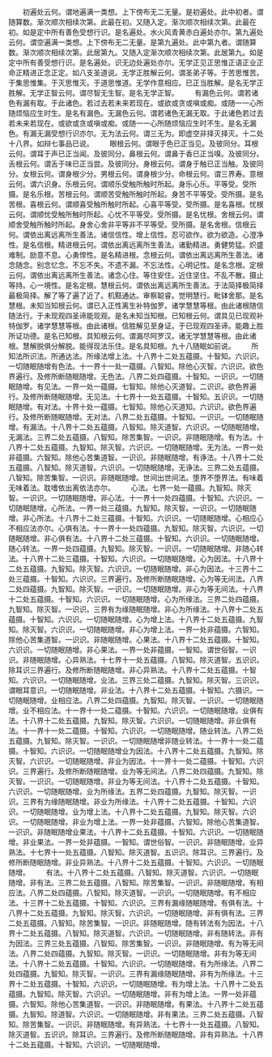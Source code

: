 <!-- { "loadSidebar": true } -->
　　初遍处云何。谓地遍满一类想。上下傍布无二无量。是初遍处。此中初者。谓随算数。渐次顺次相续次第。此最在初。又随入定。渐次顺次相续次第。此最在初。如是定中所有善色受想行识。是名遍处。水火风青黄赤白遍处亦尔。第九遍处云何。谓空遍满一类想。上下傍布无二无量。是第九遍处。此中第九者。谓随算数。渐次顺次相续次第。此居第九。又随入定渐次顺次相续次第。此居第九。如是定中所有善受想行识。是名遍处。识无边处遍处亦尔。无学正见正思惟正语正业正命正精进正念正定。如八支圣道说。无学正胜解云何。谓圣弟子等。于苦思惟苦。于集思惟集。于灭思惟灭。于道思惟道。无学作意相应。已正当胜解。是名无学正胜解。无学正智云何。谓尽智无生智。是名无学正智。
　　有漏色云何。谓若诸色有漏有取。于此诸色。若过去若未来若现在。或欲或贪或嗔或痴。或随一一心所随烦恼应生时生。是名有漏色。无漏色云何。谓若诸色无漏无取。于此诸色若过去若未来若现在。或欲或贪或嗔或痴。或随一一心所随烦恼应生时不生。是名无漏色。有漏无漏受想行识亦尔。无为法云何。谓三无为。即虚空非择灭择灭。十二处十八界。如辩七事品已说。
　　眼根云何。谓眼于色已正当见。及彼同分。耳根云何。谓耳于声已正当闻。及彼同分。鼻根云何。谓鼻于香已正当嗅。及彼同分。舌根云何。谓舌于味已正当尝。及彼同分。身根云何。谓身于触已正当触。及彼同分。女根云何。谓身根少分。男根云何。谓身根少分。命根云何。谓三界寿。意根云何。谓六识身。乐根云何。谓顺乐受触所触时所起。身乐心乐。平等受。受所摄。是名乐根。苦根云何。谓顺苦受触所触时所起。身苦不平等受。受所摄。是名苦根。喜根云何。谓顺喜受触所触时所起。心喜平等受。受所摄。是名喜根。忧根云何。谓顺忧受触所触时所起。心忧不平等受。受所摄。是名忧根。舍根云何。谓顺舍受触所触时所起。身舍心舍非平等非不平等受。受所摄。是名舍根。信根云何。谓依出离远离所生善法。诸信信性。增上信性。忍可欲作。欲为欲造。心澄净性。是名信根。精进根云何。谓依出离远离所生善法。诸勤精进。勇健势猛。炽盛难制。励意不息。心勇悍性。是名精进根。念根云何。谓依出离远离所生善法。诸念随念。别念忆念。不忘不失。不遗不漏。不忘法性。心明记性。是名念根。定根云何。谓依出离远离所生善法。诸念心住。等住安住。近住坚住。不乱不散。摄止等持。心一境性。是名定根。慧根云何。谓依出离远离所生善法。于法简择极简择最极简择。解了等了遍了近了。机黠通达。审察聪睿。觉明慧行。毗钵舍那。是名慧根。未知当知根云何。谓已入正性离生补特伽罗。诸学慧慧等根。由此诸根随信随法行。于未现观四圣谛能现观。是名未知当知根。已知根云何。谓具见已现观补特伽罗。诸学慧慧等根。由此诸根。信胜解见至身证。于已现观四圣谛。能趣上胜所证功德。是名已知根。具知根云何。谓漏尽阿罗汉。诸无学慧慧等根。由此诸根。慧解脱俱分解脱。能得现法乐住。是名具知根。九十八随眠如前说。
　　所知法所识法。所通达法。所缘法增上法。十八界十二处五蕴摄。十智知。六识识。一切随眠随增有色法。十一界十一处一蕴摄。八智知。除他心灭智。六识识。欲色界遍行。及修所断随眠随增。无色法。八界二处四蕴摄。十智知。一识识。一切随眠随增。有见法。一界一处一蕴摄。七智知。除他心灭道智。二识识。欲色界遍行。及修所断随眠随增。无见法。十七界十一处五蕴摄。十智知。五识识。一切随眠随增。有对法。十界十处一蕴摄。七智知。除他心灭道知。六识识。欲色界遍行。及修所断随眠随增。无对法。八界二处五蕴摄。十智知。一识识。一切随眠随增。有漏法。十八界十二处五蕴摄。八智知。除灭道智。六识识。一切随眠随增。无漏法。三界二处五蕴摄。八智知。除苦集智。一识识。非随眠随增。有为法。十八界十二处五蕴摄。九智知。除灭智。六识识。一切随眠随增。无为法。一界一处非蕴摄。六智知。除他心苦集道智。一识识。非随眠随增。有诤法。十八界十二处五蕴摄。八智知。除灭道智。六识识。一切随眠随增。无诤法。三界二处五蕴摄。八智知。除苦集智。一识识。非随眠随增。世间出世间法。堕界不堕界法。有味着无味着法。耽嗜依出离依法亦尔。
　　心法。七界一处一蕴摄。九智知。除灭智。一识识。一切随眠随增。非心法。十一界十一处四蕴摄。十智知。六识识。一切随眠随增。心所法。一界一处三蕴摄。九智知。除灭智。一识识。一切随眠随增。非心所法。十八界十二处三蕴摄。十智知。六识识。一切随眠随增。心相应心不相应法亦尔。心俱有法。十一界十一处四蕴摄。九智知。除灭智。六识识。一切随眠随增。非心俱有法。十八界十二处三蕴摄。十智知。六识识。一切随眠随增。随心转法。一界一处四蕴摄。九智知。除灭智。一识识。一切随眠随增。非随心转法。十八界十二处三蕴摄。十智知。六识识。一切随眠随增。心为因法。十八界十二处五蕴摄。九智知。除灭智。六识识。一切随眠随增。非心为因法。十三界十二处三蕴摄。十智知。六识识。三界遍行。及修所断随眠随增。心为等无间法。八界二处四蕴摄。九智知。除灭智。一识识。一切随眠随增。非心为等无间法。十八界十二处五蕴摄。十智知。六识识。一切随眠随增。心为所缘法。三界二处四蕴摄。九智知。除灭智。一识识。三界有为缘随眠随增。非心为所缘法。十八界十二处五蕴摄。十智知。六识识。一切随眠随增。心为增上法。十八界十二处五蕴摄。九智知。除灭智。六识识。一切随眠随增。非心为增上法。一界一处非蕴摄。六智知。除他心苦集道智。一识识。非随眠随增。心果法。十八界十二处五蕴摄。十智知。六识识。一切随眠随增。非心果法。一界一处非蕴摄。一智知。谓世俗智。一识识。非随眠随增。心异熟法。十七界十一处五蕴摄。八智知。除灭道智。五识识。除耳识三界遍行。及修所断随眠随增。非心异熟法。十八界十二处五蕴摄。十智知。六识识。一切随眠随增。业法。三界三处二蕴摄。九智知。除灭智。三识识。谓眼耳意识。一切随眠随增。非业法。十八界十二处五蕴摄。十智知。六摄识。一切随眠随增。业相应法。八界二处四蕴摄。九智知。除灭智。一识识。一切随眠随增。业不相应法。十一界十一处二蕴摄。十智知。六识识。一切随眠随增。业俱有法。十八界十二处五蕴摄。九智知。除灭智。六识识。一切随眠随增。非业俱有法。十一界十一处二蕴摄。十智知。六识识。一切随眠随增。随业转法。八界二处五蕴摄。九智知。除灭智。一识识。一切随眠随增非随业转法。十一界十一处二蕴摄。十智知。六识识。一切随眠随增业为因法。十八界十二处五蕴摄。九智知。除灭智。六识识。一切随眠随增。非业为因法。十一界十一处二蕴摄。十智知。六识识。三界遍行。及修所断随眠随增。业为等无间法。八界二处四蕴摄。九智知。除灭智。一识识。一切随眠随增。非业为等无间法。十八界十二处五蕴摄。十智知。六识识。一切随眠随增。业为所缘法。五界二处四蕴摄。九智知。除灭智。一识识。三界有为缘随眠随增。非业为所缘法。十八界十二处五蕴摄。十智知。六识识。一切随眠随增。业为增上法。十八界十二处五蕴摄。九智知。除灭智。六识识。一切随眠随增。非业为增上法。一界一处非蕴摄。六智知。除他心苦集道智。一识识。非随眠随增业果法。十八界十二处五蕴摄。十智知。六识识。一切随眠随增。非业果法。一界一处非蕴摄。一智知。谓世俗智。一识识。非随眠随增。业异熟法。十七界十一处五蕴摄。八智知。除灭道智。五识识。除耳识。三界遍行。及修所断随眠随增。非业异熟法。十八界十二处五蕴摄。十智知。六识识。一切随眠随增。
　　有法。十八界十二处五蕴摄。八智知。除灭道智。六识识。一切随眠随增。非有法。三界二处五蕴摄。八智知。除苦集智。一识识。非随眠随增。有相应法。八界二处四蕴摄。八智知。除灭道智。一识识。一切随眠随增。有不相应法。十三界十二处五蕴摄。十智知。六识识。三界有漏缘随眠随增。有俱有法。十八界十二处五蕴摄。九智知。除灭智。六识识。一切随眠随增。非有俱有法。三界二处五蕴摄。八智知。除苦集智。一识识。非随眠随增。随有转法有为因法。十八界十二处五蕴摄。八智知。除灭道智。六识识。一切随眠随增。非有随转法。非有为因法。三界三处五蕴摄。八智知。除苦集智。一识识。非随眠随增。有为等无间法。八界二处四蕴摄。九智知。除灭智。一识识。一切随眠随增。非有为等无间法。十八界十二处五蕴摄。十智知。六识识。一切随眠随增。有为所缘法。八界二处四蕴摄。九智知。除灭智。一识识。三界有漏缘随眠随增。非有为所缘法。十三界十二处五蕴摄。十智知。六识识。一切随眠随增。有为增上法。十八界十二处五蕴摄。九智知。除灭智。六识识。一切随眠随增。非有为增上法。一界一处非蕴摄。六智知。除他心苦集道智。一识识。非随眠随增。有果法。十八界十二处五蕴摄。九智知。除道智。六识识。一切随眠随增。非有果法。三界二处五蕴摄。八智知。除苦集智。一识识。非随眠随增。有异熟法。十七界十一处五蕴摄。八智知。除灭道智。五识识。除耳识。三界遍行。及修所断随眠随增。非有异熟法。十八界十二处五蕴摄。十智知。六识识。一切随眠随增。
